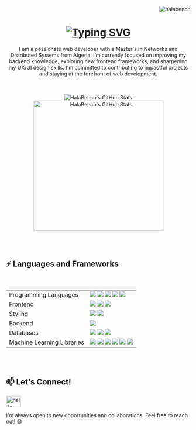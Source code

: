 
<p align="right"> <img src="https://komarev.com/ghpvc/?username=halabench&label=Profile%20views&color=0e75b6&style=flat" alt="halabench" /> </p>

<h1 align="center">
<a href="https://git.io/typing-svg"><img src="https://readme-typing-svg.demolab.com?font=Righteous&size=35&center=true&vCenter=true&width=500&height=70&duration=2000&pause=1000&lines=Hi+There+%F0%9F%91%8B;I+am+Hala!" alt="Typing SVG" /></a>
</h1>

<p align="center">
I am a passionate web developer with a Master's in Networks and Distributed Systems from Algeria. I’m currently focused on improving my backend knowledge, exploring new frontend frameworks, and sharpening my UX/UI design skills. I'm committed to contributing to impactful projects and staying at the forefront of web development.
</p>
<br><br>
<div display="flex" align="center">
  <img src="https://github-readme-stats.vercel.app/api?username=HalaBench&theme=radical&show_icons=true&hide_border=true&count_private=true" alt="HalaBench's GitHub Stats" />
  <img width="355px" src="https://github-readme-stats.vercel.app/api/top-langs/?username=HalaBench&theme=radical&show_icons=true&hide_border=true&layout=compact" alt="HalaBench's GitHub Stats" />
</div>

<br><br>  
## ⚡ Languages and Frameworks
<br>
<table align="center">
  <tr>
    <td>Programming Languages</td>
    <td>
      <img src="https://img.shields.io/badge/Java-%23ED8B00.svg?style=flat-square&logo=openjdk&logoColor=white"/>
      <img src="https://img.shields.io/badge/JavaScript-%23323330.svg?style=flat-square&logo=javascript&logoColor=%23F7DF1E"/>
      <img src="https://img.shields.io/badge/Python-3670A0?style=flat-square&logo=python&logoColor=ffdd54"/>
      <img src="https://img.shields.io/badge/Dart-0175C2.svg?style=flat-square&logo=dart&logoColor=white"/>
      <img src="https://img.shields.io/badge/TypeScript-%23007ACC.svg?style=flat-square&logo=typescript&logoColor=white"/>
    </td>
  </tr>
  <tr>
    <td>Frontend</td>
    <td>
      <img src="https://img.shields.io/badge/React-%2320232a.svg?style=flat-square&logo=react&logoColor=%2361DAFB"/>
      <img src="https://img.shields.io/badge/Next.js-000000?style=flat-square&logo=nextdotjs&logoColor=white"/>
      <img src="https://img.shields.io/badge/HTML5-%23E34F26.svg?style=flat-square&logo=html5&logoColor=white"/>
    </td>
  </tr>
  <tr>
    <td>Styling</td>
    <td>
      <img src="https://img.shields.io/badge/Tailwind_CSS-38B2AC?style=flat-square&logo=tailwind-css&logoColor=white"/>
      <img src="https://img.shields.io/badge/CSS3-%231572B6.svg?style=flat-square&logo=css3&logoColor=white"/>
    </td>
  </tr>
  <tr>
    <td>Backend</td>
    <td>
      <img src="https://img.shields.io/badge/Spring%20Boot-6DB33F?style=flat-square&logo=springboot&logoColor=white"/>
    </td>
  </tr>
  <tr>
    <td>Databases</td>
    <td>
      <img src="https://img.shields.io/badge/MySQL-4479A1?style=flat-square&logo=mysql&logoColor=white"/>
      <img src="https://img.shields.io/badge/MongoDB-4EA94B?style=flat-square&logo=mongodb&logoColor=white"/>
      <img src="https://img.shields.io/badge/Firebase-%23039BE5.svg?style=flat-square&logo=firebase"/>
    </td>
  </tr>
  <tr>
    <td>Machine Learning Libraries</td>
    <td>
      <img src="https://img.shields.io/badge/TensorFlow-%23FF6F00.svg?style=flat-square&logo=tensorflow&logoColor=white"/>
      <img src="https://img.shields.io/badge/Pandas-150458?style=flat-square&logo=pandas&logoColor=white"/>
      <img src="https://img.shields.io/badge/Numpy-013243?style=flat-square&logo=numpy&logoColor=white"/>
      <img src="https://img.shields.io/badge/Scikit--Learn-F7931E.svg?style=flat-square&logo=scikit-learn&logoColor=white"/>
      <img src="https://img.shields.io/badge/Matplotlib-013220?style=flat-square&logo=matplotlib&logoColor=white"/>
      <img src="https://img.shields.io/badge/Keras-D00000.svg?style=flat-square&logo=keras&logoColor=white"/>
    </td>
  </tr>
</table>



<br><br>
## 📫 Let's Connect!

<p align="left">
<a href="https://linkedin.com/in/hala-benchiheb" target="blank"><img align="center" src="https://raw.githubusercontent.com/rahuldkjain/github-profile-readme-generator/master/src/images/icons/Social/linked-in-alt.svg" alt="hala-benchiheb" height="30" width="40" /></a>
</p>

 I'm always open to new opportunities and collaborations. Feel free to reach out! 😄
